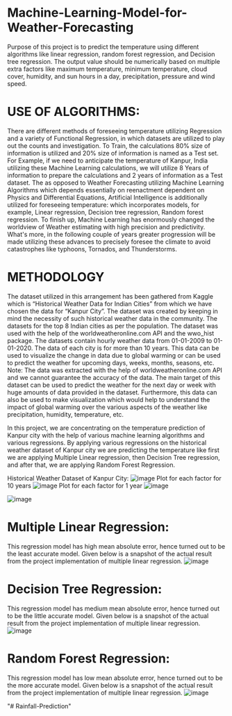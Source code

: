 # Machine-Learning-Model-for-Weather-Forecasting
Purpose of this project is to predict the temperature using different algorithms like linear regression, random forest regression, and Decision tree regression. The output value should be numerically based on multiple extra factors like maximum temperature, minimum temperature, cloud cover, humidity, and sun hours in a day, precipitation, pressure and wind speed.

# USE OF ALGORITHMS: 

There are different methods of foreseeing temperature utilizing Regression and a variety of Functional Regression, in which datasets are utilized to play out the counts and investigation. To Train, the calculations 80% size of information is utilized and 20% size of information is named as a Test set. For Example, if we need to anticipate the temperature of Kanpur, India utilizing these Machine Learning calculations, we will utilize 8 Years of information to prepare the calculations and 2 years of information as a Test dataset. The as opposed to Weather Forecasting utilizing Machine Learning Algorithms which depends essentially on reenactment dependent on Physics and Differential Equations, Artificial Intelligence is additionally utilized for foreseeing temperature: which incorporates models, for example, Linear regression, Decision tree regression, Random forest regression. To finish up, Machine Learning has enormously changed the worldview of Weather estimating with high precision and predictivity. What's more, in the following couple of years greater progression will be made utilizing these advances to precisely foresee the climate to avoid catastrophes like typhoons, Tornados, and Thunderstorms.

# METHODOLOGY

The dataset utilized in this arrangement has been gathered from Kaggle which is “Historical Weather Data for Indian Cities” from which we have chosen the data for “Kanpur City”. The dataset was created by keeping in mind the necessity of such historical weather data in the community. The datasets for the top 8 Indian cities as per the population. The dataset was used with the help of the worldweatheronline.com API and the wwo_hist package. The datasets contain hourly weather data from 01-01-2009 to 01-01-2020. The data of each city is for more than 10 years. This data can be used to visualize the change in data due to global warming or can be used to predict the weather for upcoming days, weeks, months, seasons, etc.
Note: The data was extracted with the help of worldweatheronline.com API and we cannot guarantee the accuracy of the data.
The main target of this dataset can be used to predict the weather for the next day or week with huge amounts of data provided in the dataset. Furthermore, this data can also be used to make visualization which would help to understand the impact of global warming over the various aspects of the weather like precipitation, humidity, temperature, etc. 

In this project, we are concentrating on the temperature prediction of Kanpur city with the help of various machine learning algorithms and various regressions. By applying various regressions on the historical weather dataset of Kanpur city we are predicting the temperature like first we are applying Multiple Linear regression, then Decision Tree regression, and after that, we are applying Random Forest Regression.

Historical Weather Dataset of Kanpur City:
![image](https://user-images.githubusercontent.com/52596651/125589083-a7755810-3748-4087-a412-5b69301a7c20.png)
Plot for each factor for 10 years
![image](https://user-images.githubusercontent.com/52596651/125589135-ae1bb587-359c-4230-827d-c04f79619f9a.png)
Plot for each factor for 1 year
![image](https://user-images.githubusercontent.com/52596651/125589162-07544c53-1553-4970-a7ae-603e85743cec.png)

![image](https://user-images.githubusercontent.com/52596651/125589327-8dfe449d-edda-4d8e-b61d-f24bc32fb656.png)

# Multiple Linear Regression: 
This regression model has high mean absolute error, hence turned out to be the least accurate model. Given below is a snapshot of the actual result from the project implementation of multiple linear regression. 
 ![image](https://user-images.githubusercontent.com/52596651/125589488-ccf7afe4-25a5-4f86-be31-fed1e77a75bb.png)

# Decision Tree Regression: 
This regression model has medium mean absolute error, hence turned out to be the little accurate model. Given below is a snapshot of the actual result from the project implementation of multiple linear regression. 
![image](https://user-images.githubusercontent.com/52596651/125589533-3e4493cc-875f-4308-8900-ec5a96a9781c.png)


# Random Forest Regression: 
This regression model has low mean absolute error, hence turned out to be the more accurate model. Given below is a snapshot of the actual result from the project implementation of multiple linear regression. 
![image](https://user-images.githubusercontent.com/52596651/125589563-082ac697-da74-40ac-81d6-08ecb51f766a.png)


"# Rainfall-Prediction" 
